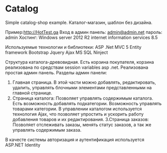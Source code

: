 # Catalog
Simple catalog-shop example.
Каталог-магазин, шаблон без дизайна.

Пример:http://HotTest.ga
Вход в админ панель:
admin@admin.net
пароль: admin
Хостинг: Windows server 2012 R2 
internet information services 8.5

Используемые технологии  и библиотеки:
ASP .Net MVC 5
Entity framework
Bootstrap
Jquery
Ajax
MS SQL
Ninject

Структура каталога-древовидная.
Есть корзина покупателя, корзина реализована по средствам session variables asp .net.
Реализована простая админ панель.
 Разделы админ панели:
 1. Главная страница.
 В этой части можно добавлять, редактировать, удалить, управлять блочными элементами представленными на главной странице.
 2. Страница каталога:
 Позволяет управлять содержимым каталога.
 Есть возможность добавлять подкатегории.
 Возможность управлять товарами категории.
 В управлении каталогом используется технология Ajax, что позволяет упростить и  ускорить работу добавления товаров и их редактирования.
 3.Страница заказов:
 Позволяет отслеживать заказы, менять статус заказов, а так же управлять содержимым заказа.
 
В качесте системы авторизация и аутентификация используется ASP.NET Identity

 
 

